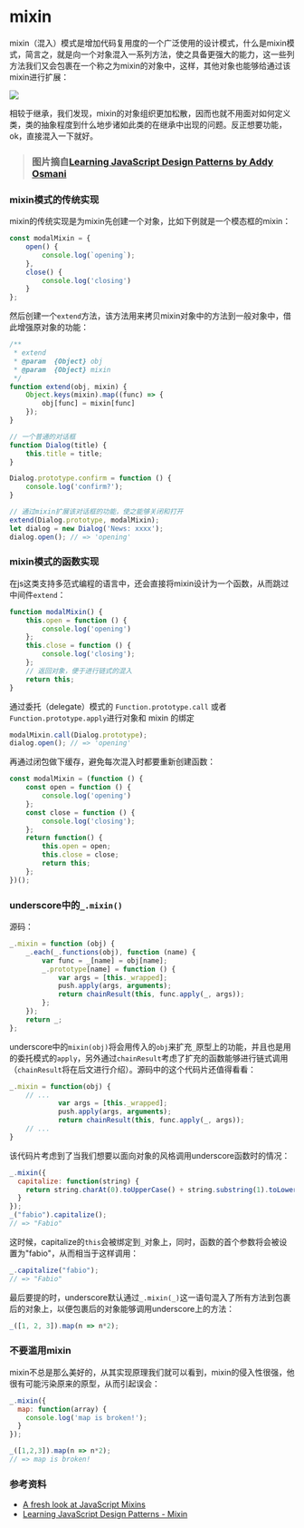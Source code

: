 # mixin

mixin（混入）模式是增加代码复用度的一个广泛使用的设计模式，什么是mixin模式，简言之，就是向一个对象混入一系列方法，使之具备更强大的能力，这一些列方法我们又会包裹在一个称之为mixin的对象中，这样，其他对象也能够给通过该mixin进行扩展：

![](https://www.safaribooksonline.com/library/view/learning-javascript-design/9781449334840/httpatomoreillycomsourceoreillyimages1547815.png)

相较于继承，我们发现，mixin的对象组织更加松散，因而也就不用面对如何定义类，类的抽象程度到什么地步诸如此类的在继承中出现的问题。反正想要功能，ok，直接混入一下就好。

> ### 图片摘自[Learning JavaScript Design Patterns by Addy Osmani](#图片摘自learning-javascript-design-patterns-by-addy-osmanihttpswwwsafaribooksonlinecomlibraryviewlearning-javascript-design9781449334840ch09s13html)

### mixin模式的传统实现

mixin的传统实现是为mixin先创建一个对象，比如下例就是一个模态框的mixin：

```js
const modalMixin = {
    open() {
        console.log(`opening`);
    },
    close() {
        console.log('closing')
    }
};
```

然后创建一个`extend`方法，该方法用来拷贝mixin对象中的方法到一般对象中，借此增强原对象的功能：

```js
/**
 * extend
 * @param  {Object} obj
 * @param  {Object} mixin
 */
function extend(obj, mixin) {
    Object.keys(mixin).map((func) => {
        obj[func] = mixin[func]
    });
}

// 一个普通的对话框
function Dialog(title) {
    this.title = title;
}

Dialog.prototype.confirm = function () {
    console.log('confirm?');
}

// 通过mixin扩展该对话框的功能，使之能够关闭和打开
extend(Dialog.prototype, modalMixin);
let dialog = new Dialog('News: xxxx');
dialog.open(); // => 'opening'
```

### mixin模式的函数实现

在js这类支持多范式编程的语言中，还会直接将mixin设计为一个函数，从而跳过中间件`extend`：

```js
function modalMixin() {
    this.open = function () {
        console.log('opening')
    };
    this.close = function () {
        console.log('closing');
    };
    // 返回对象，便于进行链式的混入
    return this;
}
```

通过委托（delegate）模式的 `Function.prototype.call`  或者`Function.prototype.apply`进行对象和 mixin 的绑定

```js
modalMixin.call(Dialog.prototype);
dialog.open(); // => 'opening'
```

再通过闭包做下缓存，避免每次混入时都要重新创建函数：

```js
const modalMixin = (function () {
    const open = function () {
        console.log('opening')
    };
    const close = function () {
        console.log('closing');
    };
    return function() {
        this.open = open;
        this.close = close;
        return this;
    };
})();
```

### underscore中的`_.mixin()`

源码：

```js
_.mixin = function (obj) {
    _.each(_.functions(obj), function (name) {
        var func = _[name] = obj[name];
        _.prototype[name] = function () {
            var args = [this._wrapped];
            push.apply(args, arguments);
            return chainResult(this, func.apply(_, args));
        };
    });
    return _;
};
```

underscore中的`mixin(obj)`将会用传入的`obj`来扩充`_`原型上的功能，并且也是用的委托模式的`apply`，另外通过`chainResult`考虑了扩充的函数能够进行链式调用（`chainResult`将在后文进行介绍）。源码中的这个代码片还值得看看：

```js
_.mixin = function(obj) {
    // ...
            var args = [this._wrapped];
            push.apply(args, arguments);
            return chainResult(this, func.apply(_, args));
    // ...
}
```

该代码片考虑到了当我们想要以面向对象的风格调用underscore函数时的情况：

```js
_.mixin({
  capitalize: function(string) {
    return string.charAt(0).toUpperCase() + string.substring(1).toLowerCase();
  }
});
_("fabio").capitalize();
// => "Fabio"
```

这时候，capitalize的`this`会被绑定到`_`对象上，同时，函数的首个参数将会被设置为"fabio"，从而相当于这样调用：

```js
_.capitalize("fabio");
// => "Fabio"
```

最后要提的时，underscore默认通过`_.mixin(_)`这一语句混入了所有方法到包裹后的对象上，以便包裹后的对象能够调用underscore上的方法：

```js
_([1, 2, 3]).map(n => n*2);
```

### 不要滥用mixin

mixin不总是那么美好的，从其实现原理我们就可以看到，mixin的侵入性很强，他很有可能污染原来的原型，从而引起误会：

```js
_.mixin({
  map: function(array) {
    console.log('map is broken!');
  }
});

_([1,2,3]).map(n => n*2);
// => map is broken!
```

### 参考资料

* [A fresh look at JavaScript Mixins](https://javascriptweblog.wordpress.com/2011/05/31/a-fresh-look-at-javascript-mixins/)
* [ Learning JavaScript Design Patterns - Mixin](https://www.safaribooksonline.com/library/view/learning-javascript-design/9781449334840/ch09s13.html)



